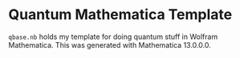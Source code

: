 # Quantum Mathematica Template

`qbase.nb` holds my template for doing quantum stuff in Wolfram Mathematica.
This was generated with Mathematica 13.0.0.0.
